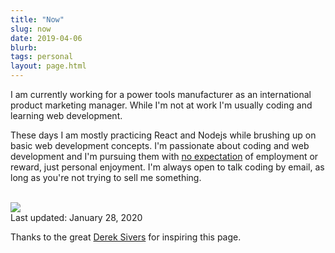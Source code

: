 ```yaml
---
title: "Now"
slug: now
date: 2019-04-06
blurb: 
tags: personal
layout: page.html
---
```


I am currently working for a power tools manufacturer as an international product marketing manager. While I'm not at work I'm usually coding and learning web development. 

These days I am mostly practicing React and Nodejs while brushing up on basic web development concepts. I'm passionate about coding and web development and I'm pursuing them with [no expectation](https://sivers.org/balance) of employment or reward, just personal enjoyment. I'm always open to talk coding by email, as long as you're not trying to sell me something.

<br />

<img src="/img/now.jpg" class="profile medium">

<div >Last updated: January 28, 2020</div>

Thanks to the great [Derek Sivers](http://sivers.org/nowff) for inspiring this page.

